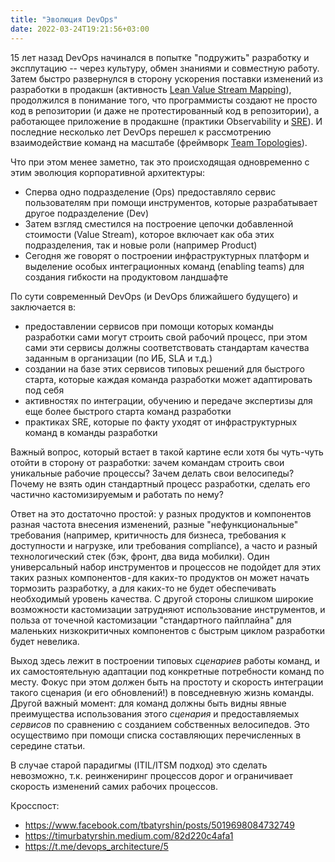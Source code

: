 ```yaml
---
title: "Эволюция DevOps"
date: 2022-03-24T19:21:56+03:00
---
```


15 лет назад DevOps начинался в попытке "подружить" разработку и эксплутацию -- через культуру, обмен знаниями и совместную работу.
Затем быстро развернулся в сторону ускорения поставки изменений из разработки в продакшн (активность [Lean Value Stream Mapping](https://www.atlassian.com/continuous-delivery/principles/value-stream-mapping)),
продолжился в понимание того, что программисты создают не просто код в репозитории (и даже не протестированный код в репозитории),
а работающее приложение в продакшне (практики Observability и [SRE](https://sre.google/sre-book/table-of-contents/)).
И последние несколько лет DevOps перешел к рассмотрению взаимодействие команд на масштабе (фреймворк [Team Topologies](https://teamtopologies.com/)).

Что при этом менее заметно, так это происходящая одновременно с этим эволюция корпоративной архитектуры:
- Сперва одно подразделение (Ops) предоставляло сервис пользователям при помощи инструментов, которые разрабатывает другое подразделение (Dev)
- Затем взгляд сместился на построение цепочки добавленной стоимости (Value Stream), которое включает как оба этих подразделения, так и новые роли (например Product)
- Сегодня же говорят о построении инфраструктурных платформ и выделение особых интеграционных команд (enabling teams) для создания гибкости на продуктовом ландшафте

По сути современный DevOps (и DevOps ближайшего будущего) и заключается в:
- предоставлении сервисов при помощи которых команды разработки сами могут строить свой рабочий процесс, при этом сами эти сервисы должны соответствовать стандартам качества заданным в организации (по ИБ, SLA и т.д.)
- создании на базе этих сервисов типовых решений для быстрого старта, которые каждая команда разработки может адаптировать под себя
- активностях по интеграции, обучению и передаче экспертизы для еще более быстрого старта команд разработки
- практиках SRE, которые по факту уходят от инфраструктурных команд в команды разработки

Важный вопрос, который встает в такой картине если хотя бы чуть-чуть отойти в сторону от разработки: зачем командам строить свои уникальные рабочие процессы? Зачем делать свои велосипеды? Почему не взять один стандартный процесс разработки, сделать его частично кастомизируемым и работать по нему?

Ответ на это достаточно простой: у разных продуктов и компонентов разная частота внесения изменений, разные "нефункциональные" требования (например, критичность для бизнеса, требования к доступности и нагрузке, или требования compliance), а часто и разный технологический стек (бэк, фронт, два вида мобилки). Один универсальный набор инструментов и процессов не подойдет для этих таких разных компонентов - для каких-то продуктов он может начать тормозить разработку, а для каких-то не будет обеспечивать необходимый уровень качества. С другой стороны слишком широкие возможности кастомизации затрудняют использование инструментов, и польза от точечной кастомизации "стандартного пайплайна" для маленьких низкокритичных компонентов с быстрым циклом разработки будет невелика.

Выход здесь лежит в построении типовых _сценариев_ работы команд, и их самостоятельную адаптации под конкретные потребности команд по месту. Фокус при этом должен быть на простоту и скорость интеграции такого сценария (и его обновлений!) в повседневную жизнь команды. Другой важный момент: для команд должны быть видны явные преимущества использования этого _сценария_ и предоставляемых _сервисов_ по сравнению с созданием собственных велосипедов. Это осуществимо при помощи списка составляющих перечисленных в середине статьи.

В случае старой парадигмы (ITIL/ITSM подход) это сделать невозможно, т.к. реинжениринг процессов дорог и ограничивает скорость изменений самих рабочих процессов.

Кросспост:
- https://www.facebook.com/tbatyrshin/posts/5019698084732749
- https://timurbatyrshin.medium.com/82d220c4afa1
- https://t.me/devops_architecture/5
